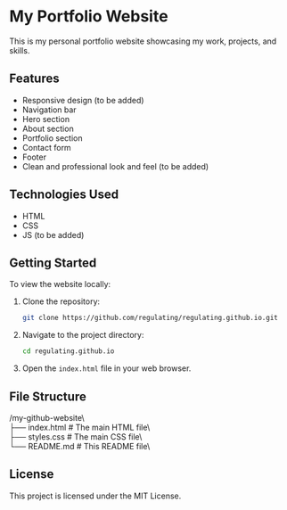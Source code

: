 # My Portfolio Website

This is my personal portfolio website showcasing my work, projects, and skills.

## Features

- Responsive design (to be added)
- Navigation bar 
- Hero section
- About section
- Portfolio section
- Contact form
- Footer
- Clean and professional look and feel (to be added)

## Technologies Used

- HTML
- CSS
- JS (to be added)

## Getting Started

To view the website locally:

1. Clone the repository:
    ```sh
    git clone https://github.com/regulating/regulating.github.io.git
    ```
2. Navigate to the project directory:
    ```sh
    cd regulating.github.io
    ```
3. Open the `index.html` file in your web browser.

## File Structure

/my-github-website\\\
├── index.html # The main HTML file\\\
├── styles.css # The main CSS file\\\
└── README.md # This README file\\


## License

This project is licensed under the MIT License.
